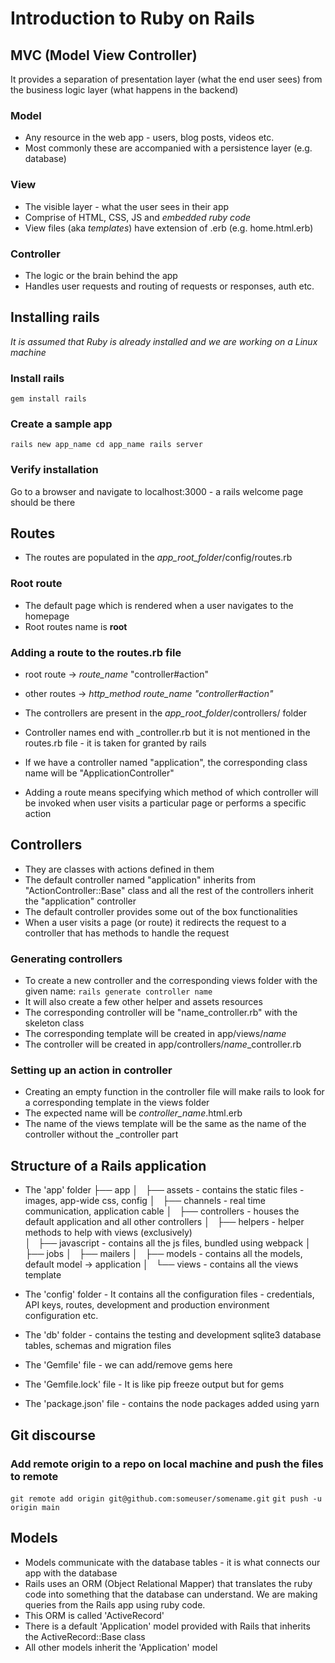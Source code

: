 # Introduction to Ruby on Rails

## MVC (Model View Controller)
It provides a separation of presentation layer (what the end user sees) from 
the business logic layer (what happens in the backend)

### Model
- Any resource in the web app - users, blog posts, videos etc.
- Most commonly these are accompanied with a persistence layer (e.g. database)

### View
- The visible layer - what the user sees in their app
- Comprise of HTML, CSS, JS and *embedded ruby code*
- View files (aka *templates*) have extension of .erb (e.g. home.html.erb)

### Controller
- The logic or the brain behind the app
- Handles user requests and routing of requests or responses, auth etc.

## Installing rails
*It is assumed that Ruby is already installed and we are working on a 
Linux machine*

### Install rails
`gem install rails`

### Create a sample app
`
rails new app_name
cd app_name
rails server
`
### Verify installation
Go to a browser and navigate to localhost:3000 - a rails welcome page should
be there

## Routes
- The routes are populated in the *app_root_folder*/config/routes.rb

### Root route
- The default page which is rendered when a user navigates to the homepage
- Root routes name is **root**

### Adding a route to the routes.rb file
- root route -> *route_name* "controller#action"
- other routes -> *http_method* *route_name* *"controller#action"*

- The controllers are present in the *app_root_folder*/controllers/ folder 
- Controller names end with \_controller.rb but it is not mentioned in the 
routes.rb file - it is taken for granted by rails
- If we have a controller named "application", the corresponding class name
 will be "ApplicationController"
- Adding a route means specifying which method of which controller will be 
invoked when user visits a particular page or performs a specific action

## Controllers
- They are classes with actions defined in them
- The default controller named "application" inherits from "ActionController::Base" 
class and all the rest of the controllers inherit the "application" controller
- The default controller provides some out of the box functionalities
- When a user visits a page (or route) it redirects the request to a controller
that has methods to handle the request

### Generating controllers
- To create a new controller and the corresponding views folder with the given 
 name:
`rails generate controller name`
- It will also create a few other helper and assets resources
- The corresponding controller will be "name\_controller.rb" with the skeleton
 class
- The corresponding template will be created in app/views/*name* 
- The controller will be created in app/controllers/*name*\_controller.rb

### Setting up an action in controller
- Creating an empty function in the controller file will make rails to look 
for a corresponding template in the views folder
- The expected name will be *controller_name*.html.erb
- The name of the views template will be the same as the name of the controller 
without the \_controller part

## Structure of a Rails application
- The 'app' folder
├── app
│   ├── assets - contains the static files - images, app-wide css, config
│   ├── channels - real time communication, application cable
│   ├── controllers - houses the default application and all other controllers
│   ├── helpers - helper methods to help with views (exclusively)	
│   ├── javascript - contains all the js files, bundled using webpack
│   ├── jobs
│   ├── mailers
│   ├── models - contains all the models, default model -> application 
│   └── views - contains all the views template

- The 'config' folder - It contains all the configuration files - credentials, 
API keys, routes, development and production environment configuration etc.
- The 'db' folder - contains the testing and development sqlite3 database tables, 
schemas and migration files
- The 'Gemfile' file - we can add/remove gems here
- The 'Gemfile.lock' file - It is like pip freeze output but for gems
- The 'package.json' file - contains the node packages added using yarn

## Git discourse
### Add remote origin to a repo on local machine and push the files to remote
`git remote add origin git@github.com:someuser/somename.git`
`git push -u origin main`

## Models
- Models communicate with the database tables - it is what connects our app 
with the database
- Rails uses an ORM (Object Relational Mapper) that translates the ruby code 
into something that the database can understand. We are making queries from 
the Rails app using ruby code.
- This ORM is called 'ActiveRecord'
- There is a default 'Application' model provided with Rails that inherits 
the ActiveRecord::Base class
- All other models inherit the 'Application' model
